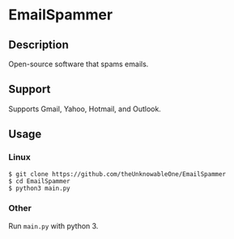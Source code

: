 # EmailSpammer
## Description
Open-source software that spams emails.
## Support
Supports Gmail, Yahoo, Hotmail, and Outlook.
## Usage
### Linux
```
$ git clone https://github.com/theUnknowableOne/EmailSpammer
$ cd EmailSpammer
$ python3 main.py
```
### Other
Run `main.py` with python 3.
